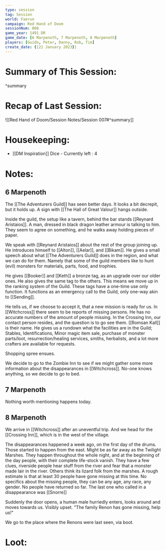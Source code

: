 ```yaml
---
type: session
tag: Session
world: Faerun
campaign: Red Hand of Doom
sessionNum: 008
game_year: 1491 DR
game_date: [6 Marpenoth, 7 Marpenoth, 8 Marpenoth]
players: [Guido, Peter, Danny, Rob, Tim]
create_date: {{21 January 2023}}
---
```




# Summary of This Session:

^summary

# Recap of Last Session:
![[Red Hand of Doom/Session Notes/Session 007#^summary]]

# Housekeeping:
- [[DM Inspiration]] Dice - Currently left : 4
# Notes:
## 6 Marpenoth
The [[The Adventurers Guild]] has seen better days.
It looks a bit decrepit, but it holds up.
A sign with [[The Hall of Great Valour]] hangs outside.

Inside the guild, the setup like a tavern, behind the bar stands [[Reynard Aristaios]].
A man, dressed in black dragon leather armour is talking to him. They seem to agree on something, and he walks away holding pieces of paper.

We speak with [[Reynard Aristaios]] about the rest of the group joining up. He introduces himself to [[Alton]], [[Aelar]], and [[Bikam]]. He gives a small speech about what [[The Adventurers Guild]] does in the region, and what we can do for them.
Namely that some of the guild members like to hunt (evil) monsters for materials, parts, food, and trophies.

He gives [[Booker]] and [[Keth]] a bronze tag, as an upgrade over our older ones. He also gives the same tag to the others. This means we move up in the ranking system of the Guild. These tags have a one-time use only function. It functions as an emergency call to the Guild, only one-way akin to [[Sending]].

He tells us, if we choose to accept it, that a new mission is ready for us.
In [[Witchcross]] there seem to be reports of missing persons. He has no accurate numbers of the amount of people missing.
In the Crossing Inn, our contact person resides, and the question is to go see them. [[Romsan Kall]] is their name.
He gives us a rundown what the facilities are in the Guild;
Stables, Identifications, Minor magic item sale, purchase of monster parts/loot, resurrection/healing services, smiths, herbalists, and a lot more crafters are available for requests.

Shopping spree ensues.

We decide to go to the Zombie Inn to see if we might gather some more information about the disappearances in [[Witchcross]]. No-one knows anything, so we decide to go to bed.

## 7 Marpenoth
Nothing worth mentioning happens today.

## 8 Marpenoth
We arrive in [[Witchcross]] after an uneventful trip. And we head for the [[Crossing Inn]], which is in the west of the village.

The disappearances happened a week ago, on the first day of the drums. Those started to happen from the east. Might be as far away as the Twilight Marshes. They happen throughout the whole night, and at the beginning of the day people, with their complete life-stock vanish. 
They have a few clues, riverside people hear stuff from the river and fear that a monster made lair in the river. Others think its lizard folk from the marshes.
A rough estimate is that at least 30 people have gone missing at this time. No specifics about the missing people, they can be any age, any race, any gender.
No people have returned so far.
The last one who called in a disappearance was [[Snorre]] 

Suddenly the door opens, a human male hurriedly enters, looks around and moves towards us. Visibly upset. 
"The family Renon has gone missing, help us!" 

We go to the place where the Renons were last seen, via boot.

# Loot:
